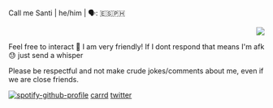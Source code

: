 <p align=left>Call me Santi | he/him | 🗣️: 🇪🇸🇵🇭

<p align=right>
<img src=https://github.com/user-attachments/assets/31b7923a-990f-4882-b6d4-36351bfb6205>
</p>

<p align=left>Feel free to interact 🙌 I am very friendly! If I dont respond that means I'm afk 😓 just send a whisper

<p align=left>Please be respectful and not make crude jokes/comments about me, even if we are close friends.

[![spotify-github-profile](https://spotify-github-profile.kittinanx.com/api/view?uid=b0p37964wfd7nrcj4co2cu9uc&cover_image=true&theme=novatorem&show_offline=true&background_color=121212&interchange=true&bar_color=ffffff&bar_color_cover=true)](https://spotify-github-profile.kittinanx.com/api/view?uid=b0p37964wfd7nrcj4co2cu9uc&redirect=true)
[carrd](https://santtiiago.carrd.co/)
[twitter](https://x.com/e_e_xecutioner?s=21)
